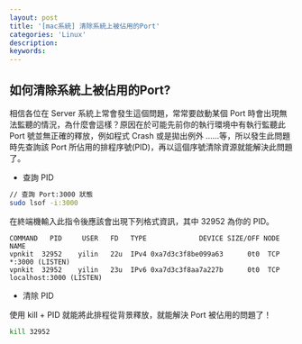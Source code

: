 ```yaml
---
layout: post
title: '[mac系統] 清除系統上被佔用的Port'
categories: 'Linux'
description:
keywords: 
---
```



## 如何清除系統上被佔用的Port?
相信各位在 Server 系統上常會發生這個問題，常常要啟動某個 Port 時會出現無法監聽的情況，為什麼會這樣？原因在於可能先前你的執行環境中有執行監聽此 Port 號並無正確的釋放，例如程式 Crash 或是拋出例外 ......等，所以發生此問題時先查詢該 Port 所佔用的排程序號(PID)，再以這個序號清除資源就能解決此問題了。

- 查詢 PID 

```bash
// 查詢 Port:3000 狀態 
sudo lsof -i:3000 
```

在終端機輸入此指令後應該會出現下列格式資訊，其中 32952 為你的 PID。

```
COMMAND   PID     USER   FD   TYPE             DEVICE SIZE/OFF NODE NAME
vpnkit  32952    yilin   22u  IPv4 0xa7d3c3f8be099a63      0t0  TCP *:3000 (LISTEN)
vpnkit  32952    yilin   23u  IPv6 0xa7d3c3f8aa7a227b      0t0  TCP localhost:3000 (LISTEN)
```

- 清除 PID

使用 kill + PID 就能將此排程從背景釋放，就能解決 Port 被佔用的問題了！

```bash
kill 32952
```

